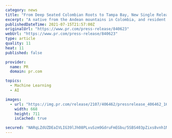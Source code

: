 ```yaml
---
category: news
title: "From Deep Seated Colombian Roots to Tampa Bay, New Single Release, \"Only Human\" Debuts Worldwide"
excerpt: "A native from the Andean mountains in Colombia, and resident of Tampa Bay for past six years, Singer-songwriter/multi-instrumentalist Natalia"
publishedDateTime: 2021-07-15T21:57:00Z
originalUrl: "https://www.pr.com/press-release/840623"
webUrl: "https://www.pr.com/press-release/840623"
type: article
quality: 11
heat: 11
published: false

provider:
  name: PR
  domain: pr.com

topics:
  - Machine Learning
  - AI

images:
  - url: "https://img.pr.com/release/2107/406462/pressrelease_406462_1626217432.jpg"
    width: 668
    height: 711
    isCached: true

secured: "NARqLZdUZDEaIVLIG39lJh08PLvuSzm9GdruFmEGbu/5SBS403pZixs8vnh1No88p1LURG00EHOnY1I+SxMigjSUWrhm1wz/Xhb4mY+R4r1JQe1/zqq3T+EPh8sBGEKfrP+E+4lb2R8YkmCdg+wkq7Xc6KKQNxg/WItJrFdvh9OE97zdsgBLb/pDJJUWQm8Q12fDUkWDPkpGKc/iPzrBttMHHyLl3azs3B3nZVK8plIztg06kg5xLexEoaT4pojUhEJUrOfVh2JeAtxlkioLiNbjIR+A1vwuX+1Bo9XFl3McZ9wUVmdJdpcJ0Ir7/+I01C96SIXJet+m2oQyPaGHlh2rIL1I3ESUqIFCMn559Kk=;wrG3PCzU2m1Jn5SA89Qk7A=="
---
```


